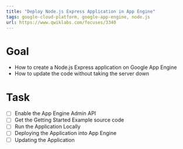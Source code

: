 ```yaml
---
title: "Deploy Node.js Express Application in App Engine"
tags: google-cloud-platform, google-app-engine, node.js
url: https://www.qwiklabs.com/focuses/3340
---
```


# Goal
- How to create a Node.js Express application on Google App Engine
- How to update the code without taking the server down

# Task
- [ ] Enable the App Engine Admin API
- [ ] Get the Getting Started Example source code
- [ ] Run the Application Locally
- [ ] Deploying the Application into App Engine
- [ ] Updating the Application
